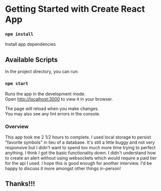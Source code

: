 # Getting Started with Create React App

### `npm install`

Install app dependencies

## Available Scripts

In the project directory, you can run:

### `npm start`

Runs the app in the development mode.\
Open [http://localhost:3000](http://localhost:3000) to view it in your browser.

The page will reload when you make changes.\
You may also see any lint errors in the console.

### Overview

This app took me 2 1/2 hours to complete. I used local storage to persist
"favorite symbols" in lieu of a database. It's still a little buggy and not very
responsive but I didn't want to spend too much more time trying to perfect
anything. I think I got the basic functionality down. I didn't understand how to
create an alert without using websockets which would require a paid tier for the
api I used. I hope this is good enough for another interview. I'd be happy to
discuss it more amongst other things in-person!

## Thanks!!!
